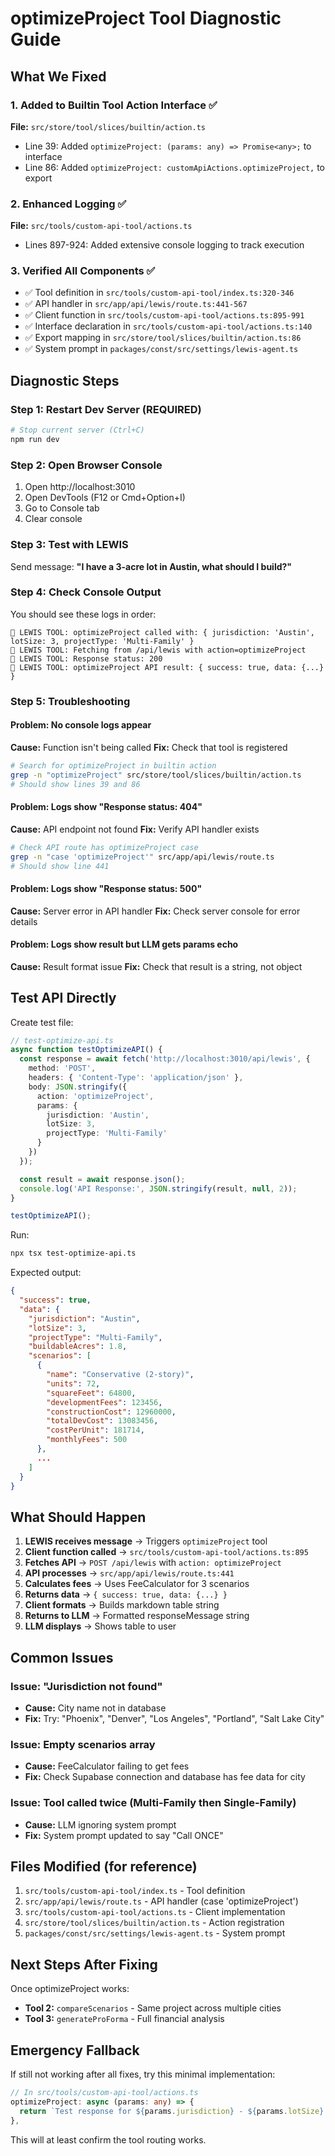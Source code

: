 # optimizeProject Tool Diagnostic Guide

## What We Fixed

### 1. Added to Builtin Tool Action Interface ✅
**File:** `src/store/tool/slices/builtin/action.ts`
- Line 39: Added `optimizeProject: (params: any) => Promise<any>;` to interface
- Line 86: Added `optimizeProject: customApiActions.optimizeProject,` to export

### 2. Enhanced Logging ✅
**File:** `src/tools/custom-api-tool/actions.ts`
- Lines 897-924: Added extensive console logging to track execution

### 3. Verified All Components ✅
- ✅ Tool definition in `src/tools/custom-api-tool/index.ts:320-346`
- ✅ API handler in `src/app/api/lewis/route.ts:441-567`
- ✅ Client function in `src/tools/custom-api-tool/actions.ts:895-991`
- ✅ Interface declaration in `src/tools/custom-api-tool/actions.ts:140`
- ✅ Export mapping in `src/store/tool/slices/builtin/action.ts:86`
- ✅ System prompt in `packages/const/src/settings/lewis-agent.ts`

## Diagnostic Steps

### Step 1: Restart Dev Server (REQUIRED)
```bash
# Stop current server (Ctrl+C)
npm run dev
```

### Step 2: Open Browser Console
1. Open http://localhost:3010
2. Open DevTools (F12 or Cmd+Option+I)
3. Go to Console tab
4. Clear console

### Step 3: Test with LEWIS
Send message: **"I have a 3-acre lot in Austin, what should I build?"**

### Step 4: Check Console Output

You should see these logs in order:

```
🔧 LEWIS TOOL: optimizeProject called with: { jurisdiction: 'Austin', lotSize: 3, projectType: 'Multi-Family' }
🔧 LEWIS TOOL: Fetching from /api/lewis with action=optimizeProject
🔧 LEWIS TOOL: Response status: 200
🔧 LEWIS TOOL: optimizeProject API result: { success: true, data: {...} }
```

### Step 5: Troubleshooting

#### Problem: No console logs appear
**Cause:** Function isn't being called
**Fix:** Check that tool is registered
```bash
# Search for optimizeProject in builtin action
grep -n "optimizeProject" src/store/tool/slices/builtin/action.ts
# Should show lines 39 and 86
```

#### Problem: Logs show "Response status: 404"
**Cause:** API endpoint not found
**Fix:** Verify API handler exists
```bash
# Check API route has optimizeProject case
grep -n "case 'optimizeProject'" src/app/api/lewis/route.ts
# Should show line 441
```

#### Problem: Logs show "Response status: 500"
**Cause:** Server error in API handler
**Fix:** Check server console for error details

#### Problem: Logs show result but LLM gets params echo
**Cause:** Result format issue
**Fix:** Check that result is a string, not object

## Test API Directly

Create test file:

```typescript
// test-optimize-api.ts
async function testOptimizeAPI() {
  const response = await fetch('http://localhost:3010/api/lewis', {
    method: 'POST',
    headers: { 'Content-Type': 'application/json' },
    body: JSON.stringify({
      action: 'optimizeProject',
      params: {
        jurisdiction: 'Austin',
        lotSize: 3,
        projectType: 'Multi-Family'
      }
    })
  });

  const result = await response.json();
  console.log('API Response:', JSON.stringify(result, null, 2));
}

testOptimizeAPI();
```

Run:
```bash
npx tsx test-optimize-api.ts
```

Expected output:
```json
{
  "success": true,
  "data": {
    "jurisdiction": "Austin",
    "lotSize": 3,
    "projectType": "Multi-Family",
    "buildableAcres": 1.8,
    "scenarios": [
      {
        "name": "Conservative (2-story)",
        "units": 72,
        "squareFeet": 64800,
        "developmentFees": 123456,
        "constructionCost": 12960000,
        "totalDevCost": 13083456,
        "costPerUnit": 181714,
        "monthlyFees": 500
      },
      ...
    ]
  }
}
```

## What Should Happen

1. **LEWIS receives message** → Triggers `optimizeProject` tool
2. **Client function called** → `src/tools/custom-api-tool/actions.ts:895`
3. **Fetches API** → `POST /api/lewis` with `action: optimizeProject`
4. **API processes** → `src/app/api/lewis/route.ts:441`
5. **Calculates fees** → Uses FeeCalculator for 3 scenarios
6. **Returns data** → `{ success: true, data: {...} }`
7. **Client formats** → Builds markdown table string
8. **Returns to LLM** → Formatted responseMessage string
9. **LLM displays** → Shows table to user

## Common Issues

### Issue: "Jurisdiction not found"
- **Cause:** City name not in database
- **Fix:** Try: "Phoenix", "Denver", "Los Angeles", "Portland", "Salt Lake City"

### Issue: Empty scenarios array
- **Cause:** FeeCalculator failing to get fees
- **Fix:** Check Supabase connection and database has fee data for city

### Issue: Tool called twice (Multi-Family then Single-Family)
- **Cause:** LLM ignoring system prompt
- **Fix:** System prompt updated to say "Call ONCE"

## Files Modified (for reference)

1. `src/tools/custom-api-tool/index.ts` - Tool definition
2. `src/app/api/lewis/route.ts` - API handler (case 'optimizeProject')
3. `src/tools/custom-api-tool/actions.ts` - Client implementation
4. `src/store/tool/slices/builtin/action.ts` - Action registration
5. `packages/const/src/settings/lewis-agent.ts` - System prompt

## Next Steps After Fixing

Once optimizeProject works:
- **Tool 2:** `compareScenarios` - Same project across multiple cities
- **Tool 3:** `generateProForma` - Full financial analysis

## Emergency Fallback

If still not working after all fixes, try this minimal implementation:

```typescript
// In src/tools/custom-api-tool/actions.ts
optimizeProject: async (params: any) => {
  return `Test response for ${params.jurisdiction} - ${params.lotSize} acres - ${params.projectType}`;
},
```

This will at least confirm the tool routing works.
